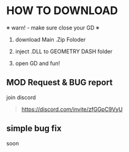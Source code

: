 # HOW TO DOWNLOAD

※ warn! - make sure close your GD ※
1. download Main .Zip Foloder

2. inject .DLL to GEOMETRY DASH folder

2. open GD and fun!

## MOD Request & BUG report

join discord
  > https://discord.com/invite/zfGGpC9VyU

## simple bug fix

soon
